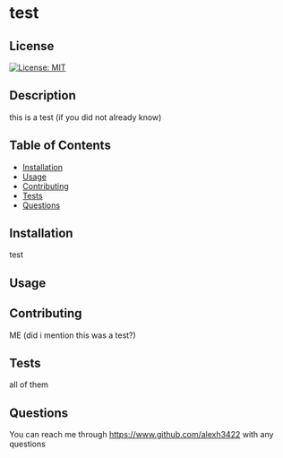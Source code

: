 

# test
## License
[![License: MIT](https://img.shields.io/badge/License-MIT-yellow.svg)](https://opensource.org/licenses/MIT)
## Description
this is a test (if you did not already know)
## Table of Contents
* [Installation](#installation)
* [Usage](#usage)
* [Contributing](#contributing)
* [Tests](#tests)
* [Questions](#questions)
## Installation
test
## Usage

## Contributing
ME (did i mention this was a test?)
## Tests
all of them
## Questions

You can reach me through  https://www.github.com/alexh3422 with any questions

